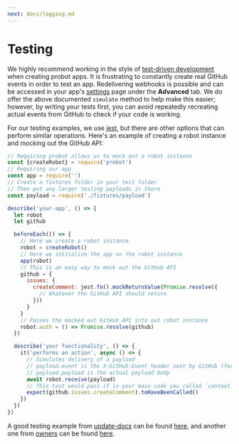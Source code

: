 ```yaml
---
next: docs/logging.md
---
```


# Testing

We highly recommend working in the style of [test-driven development](http://agiledata.org/essays/tdd.html) when creating probot apps. It is frustrating to constantly create real GitHub events in order to test an app. Redelivering webhooks is possible and can be accessed in your app's [settings](https://github.com/settings/apps) page under the **Advanced** tab. We do offer the above documented `simulate` method to help make this easier; however, by writing your tests first, you can avoid repeatedly recreating actual events from GitHub to check if your code is working.

For our testing examples, we use [jest](https://facebook.github.io/jest/), but there are other options that can perform similar operations. Here's an example of creating a robot instance and mocking out the GitHub API:

```js
// Requiring probot allows us to mock out a robot instance
const {createRobot} = require('probot')
// Requiring our app
const app = require('')
// Create a fixtures folder in your test folder
// Then put any larger testing payloads in there
const payload = require('./fixtures/payload')

describe('your-app', () => {
  let robot
  let github

  beforeEach(() => {
    // Here we create a robot instance
    robot = createRobot()
    // Here we initialize the app on the robot instance
    app(robot)
    // This is an easy way to mock out the GitHub API
    github = {
      issues: {
        createComment: jest.fn().mockReturnValue(Promise.resolve({
          // Whatever the GitHub API should return
        }))
      }
    }
    // Passes the mocked out GitHub API into out robot instance
    robot.auth = () => Promise.resolve(github)
  })

  describe('your functionality', () => {
    it('performs an action', async () => {
      // Simulates delivery of a payload
      // payload.event is the X-GitHub-Event header sent by GitHub (for example "push")
      // payload.payload is the actual payload body
      await robot.receive(payload)
      // This test would pass if in your main code you called `context.github.issues.createComment`
      expect(github.issues.createComment).toHaveBeenCalled()
    })
  })
})
```

A good testing example from [update-docs](https://github.com/behaviorbot/update-docs) can be found [here](https://github.com/behaviorbot/update-docs/blob/master/test/index.js), and another one from [owners](https://github.com/probot/owners) can be found  [here](https://github.com/probot/owners/blob/master/test/owner-notifier.js).
